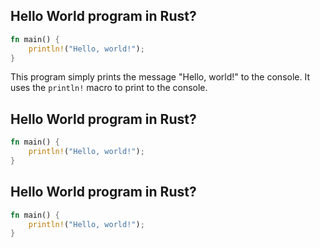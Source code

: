## Hello World program in Rust?

```rust
fn main() {
    println!("Hello, world!");
}
```

This program simply prints the message "Hello, world!" to the console. It uses the `println!` macro to print to the console.


## Hello World program in Rust?

```rust
fn main() {
    println!("Hello, world!");
}
```


## Hello World program in Rust?

```rust
fn main() {
    println!("Hello, world!");
}
```

